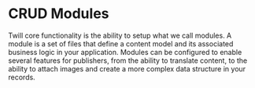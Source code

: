 # CRUD Modules

Twill core functionality is the ability to setup what we call modules. A module is a set of files that define a content
model and its associated business logic in your application. Modules can be configured to enable several features for
publishers, from the ability to translate content, to the ability to attach images and create a more complex data
structure in your records.
